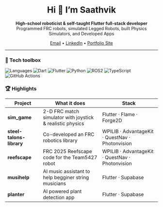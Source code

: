 <h1 align="center">Hi 👋 I’m Saathvik</h1>

<p align="center">
  <strong>High-school roboticist & self-taught Flutter full-stack developer</strong><br>
  Programmed FRC robots, simulated Legged Robots, built Physics Simulators, and Developed Apps
</p>

<p align="center">
  <a href="mailto:saathvikkamma@gmail.com">Email</a> •
  <a href="https://www.linkedin.com/in/saathvik-kamma-b24374262/">LinkedIn</a> •
  <a href="https://brainiac11.github.io">Portfolio Site</a>
</p>

---

### 🔧 Tech toolbox
![Languages](https://img.shields.io/badge/Java-ED8B00?style=for-the-badge&logo=openjdk&logoColor=white)
![Dart](https://img.shields.io/badge/Dart-0175C2?style=for-the-badge&logo=dart&logoColor=white)
![Flutter](https://img.shields.io/badge/Flutter-02569B?style=for-the-badge&logo=flutter&logoColor=white)
![Python](https://img.shields.io/badge/Python-3776AB?style=for-the-badge&logo=python&logoColor=white)
![ROS2](https://img.shields.io/badge/ROS2-22314E?style=for-the-badge&logo=ros&logoColor=white)
![TypeScript](https://img.shields.io/badge/TypeScript-3178C6?style=for-the-badge&logo=typescript&logoColor=white)
![GitHub Actions](https://img.shields.io/badge/GitHub_Actions-2088FF?style=for-the-badge&logo=github-actions&logoColor=white)

### 🏆 Highlights
| Project | What it does | Stack |
|---------|--------------|-------|
| **sim_game** | 2-D FRC match simulator with joystick & realistic physics | Flutter · Flame · Forge2D |
| **steel-talons-library** | Co-developed an FRC robotics library | WPILIB · AdvantageKit · QuestNav · Photonvision|
| **reefscape** | FRC 2025 Reefscape code for the Team5427 robot | WPILIB · AdvantageKit · QuestNav · Photonvision|
| **musihelp** | AI music assistant to help begginer string musicians | Flutter · Supabase |
| **planter** | AI powered plant detection app  | Flutter · Supabase |

